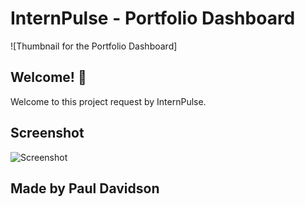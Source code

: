 # InternPulse - Portfolio Dashboard

![Thumbnail for the Portfolio Dashboard]

## Welcome! 👋

Welcome to this project request by InternPulse.



## Screenshot

![Screenshot](https://i.ibb.co/Mk65yDpY/portfoliodashboard.png)


## Made by Paul Davidson
